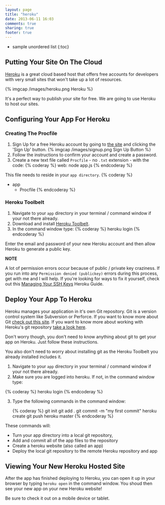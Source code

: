 ```yaml
---
layout: page
title: "heroku"
date: 2013-06-11 16:03
comments: true
sharing: true
footer: true
---
```


* sample unordered list
{:toc}

## Putting Your Site On The Cloud

[Heroku](https://www.heroku.com/) is a great cloud based host that offers free accounts for developers
with very small sites that won't take up a lot of resources.

{% imgcap /images/heroku.png Heroku %}

It's a perfect way to publish your site for free.  We are going to use Heroku to
host our sites.

## Configuring Your App For Heroku

### Creating The Procfile

 1. Sign Up for a free Heroku account by going to [the site](https://www.heroku.com/)
  and clicking the  'Sign Up' button. {% imgcap /images/signup.png Sign Up Button %}
 2. Follow the instructions to confirm your account and create a password.
 3. Create a new text file called `Procfile` - no `.txt` extension - with the code:
 {% coderay %}
web: node app.js
{% endcoderay %}

This file needs to reside in your `app directory`.
  {% coderay %}
- app
  - Procfile
    {% endcoderay %}

### Heroku Toolbelt

 1. Navigate to your `app` directory in your terminal / command window
 if your not there already.
 2. Download and install [Heroku Toolbelt](https://toolbelt.heroku.com/windows).
 3. In the command window type:
   {% coderay %}
  heroku login
    {% endcoderay %}

 Enter the email and password of your new Heroku account and then allow Heroku to
 generate a public key.

 **NOTE**

 A lot of permission errors occur because of public / private key craziness.
 If you run into any `Permission denied (publickey)` errors during this process,
 get with me and I will help.  If you're looking for ways to fix it yourself,
 check out this [Managing Your SSH Keys](https://devcenter.heroku.com/articles/keys)
 Heroku Guide.

## Deploy Your App To Heroku

Heroku manages your application in it's own Git repository.  Git is a version control system
like Subversion or Perforce.  If you want to know more about Git
[check out this site](http://git-scm.com/). If you want to know more about working with
Heroku's git repository [take a look here](https://devcenter.heroku.com/articles/git#tracking-your-app-in-git).

Don't worry though, you don't need to know anything about git to get your app on Heroku.
Just follow these instructions.

You also don't need to worry about installing git as the Heroku Toolbelt you already installed
includes it.

 1. Navigate to your `app` directory in your terminal / command window
 if your not there already.
 2. Make sure you are logged into heroku.  If not, in the command window type:

   {% coderay %}
  heroku login
    {% endcoderay %}

 3. Type the following commands in the command window:

    {% coderay %}
  git init
  git add .
  git commit -m "my first commit"
  heroku create
  git push heroku master
    {% endcoderay %}

These commands will:

 * Turn your app directory into a local git repository,
 * Add and commit all of the app files to the repository
 * Create a heroku website (also called an app)
 * Deploy the local git repository to the remote Heroku repository and app

## Viewing Your New Heroku Hosted Site

After the app has finished deploying to Heroku, you can open it up
in your browser by typing `heroku open` in the command window.
You shoud then see your new app on your new Heroku website!

Be sure to check it out on a mobile device or tablet.
